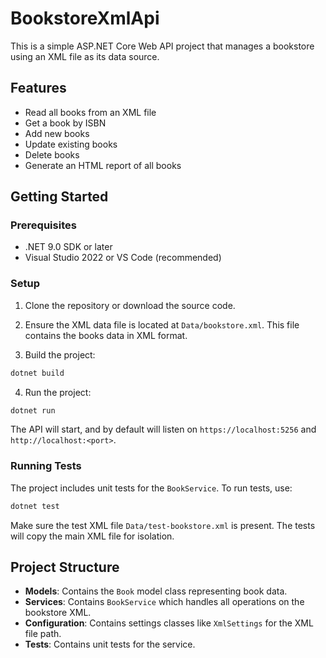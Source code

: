 
# BookstoreXmlApi

This is a simple ASP.NET Core Web API project that manages a bookstore using an XML file as its data source.

## Features

- Read all books from an XML file
- Get a book by ISBN
- Add new books
- Update existing books
- Delete books
- Generate an HTML report of all books

## Getting Started

### Prerequisites

- .NET 9.0 SDK or later
- Visual Studio 2022 or VS Code (recommended)

### Setup

1. Clone the repository or download the source code.

2. Ensure the XML data file is located at `Data/bookstore.xml`. This file contains the books data in XML format.

3. Build the project:

```bash
dotnet build
```

4. Run the project:

```bash
dotnet run
```

The API will start, and by default will listen on `https://localhost:5256` and `http://localhost:<port>`.

### Running Tests

The project includes unit tests for the `BookService`. To run tests, use:

```bash
dotnet test
```

Make sure the test XML file `Data/test-bookstore.xml` is present. The tests will copy the main XML file for isolation.

## Project Structure

- **Models**: Contains the `Book` model class representing book data.
- **Services**: Contains `BookService` which handles all operations on the bookstore XML.
- **Configuration**: Contains settings classes like `XmlSettings` for the XML file path.
- **Tests**: Contains unit tests for the service.

